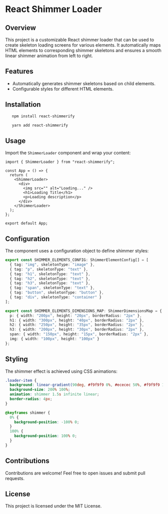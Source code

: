 # React Shimmer Loader

## Overview

This project is a customizable React shimmer loader that can be used to create skeleton loading screens for various elements. It automatically maps HTML elements to corresponding shimmer skeletons and ensures a smooth linear shimmer animation from left to right.

## Features

- Automatically generates shimmer skeletons based on child elements.
- Configurable styles for different HTML elements.

## Installation

```sh
   npm install react-shimmerify 
```
```sh
   yarn add react-shimmerify 
```

## Usage

Import the `ShimmerLoader` component and wrap your content:

```tsx
import { ShimmerLoader } from "react-shimmerify";

const App = () => {
  return (
    <ShimmerLoader>
      <div>
        <img src="" alt="Loading..." />
        <h1>Loading Title</h1>
        <p>Loading description</p>
      </div>
    </ShimmerLoader>
  );
};

export default App;
```

## Configuration

The component uses a configuration object to define shimmer styles:

```ts
export const SHIMMER_ELEMENTS_CONFIG: ShimmerElementConfig[] = [
  { tag: "img", skeletonType: "image" },
  { tag: "p", skeletonType: "text" },
  { tag: "h1", skeletonType: "text" },
  { tag: "h2", skeletonType: "text" },
  { tag: "h3", skeletonType: "text" },
  { tag: "span", skeletonType: "text" },
  { tag: "button", skeletonType: "button" },
  { tag: "div", skeletonType: "container" }
];

export const SHIMMER_ELEMENTS_DIMENSIONS_MAP: ShimmerDimensionsMap = {
  p: { width: "200px", height: "20px", borderRadius: "2px" },
  h1: { width: "300px", height: "40px", borderRadius: "2px" },
  h2: { width: "250px", height: "35px", borderRadius: "2px" },
  h3: { width: "200px", height: "30px", borderRadius: "2px" },
  span: { width: "150px", height: "15px", borderRadius: "2px" },
  img: { width: "100px", height: "100px" }
};
```

## Styling

The shimmer effect is achieved using CSS animations:

```css
.loader-item {
  background: linear-gradient(90deg, #f9f9f9 0%, #ececec 50%, #f9f9f9 100%);
  background-size: 200% 100%;
  animation: shimmer 1.5s infinite linear;
  border-radius: 4px;
}

@keyframes shimmer {
  0% {
    background-position: -100% 0;
  }
  100% {
    background-position: 100% 0;
  }
}
```

## Contributions

Contributions are welcome! Feel free to open issues and submit pull requests.

## License

This project is licensed under the MIT License.

